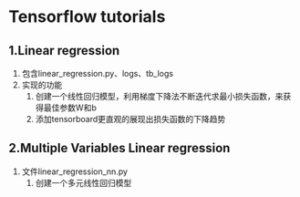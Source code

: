 # Tensorflow tutorials #
## 1.Linear regression ##
1. 包含linear_regression.py、logs、tb_logs
2. 实现的功能
	1. 创建一个线性回归模型，利用梯度下降法不断迭代求最小损失函数，来获得最佳参数W和b
	2. 添加tensorboard更直观的展现出损失函数的下降趋势
## 2.Multiple Variables Linear regression ##
1. 文件linear_regression_nn.py
	1. 创建一个多元线性回归模型

